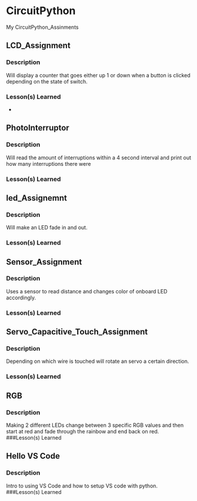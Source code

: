 # CircuitPython
My CircuitPython_Assinments

## LCD_Assignment 

### Description
Will display a counter that goes either up 1 or down when a button is clicked depending on the state of switch.

### Lesson(s) Learned
*


## PhotoInterruptor

### Description
Will read the amount of interruptions within a 4 second interval and print out how many interruptions there were

### Lesson(s) Learned


## led_Assignemnt

### Description
Will make an LED fade in and out.

### Lesson(s) Learned


## Sensor_Assignment

### Description
Uses a sensor to read distance and changes color of onboard LED accordingly.

### Lesson(s) Learned



## Servo_Capacitive_Touch_Assignment 

### Description
Depending on which wire is touched will rotate an servo a certain direction.
### Lesson(s) Learned


## RGB

### Description
Making 2 different LEDs change between 3 specific RGB values and then start at red and fade through the rainbow and end back on red.
###Lesson(s) Learned


## Hello VS Code

### Description
Intro to using VS Code and how to setup VS code with python.
###Lesson(s) Learned
